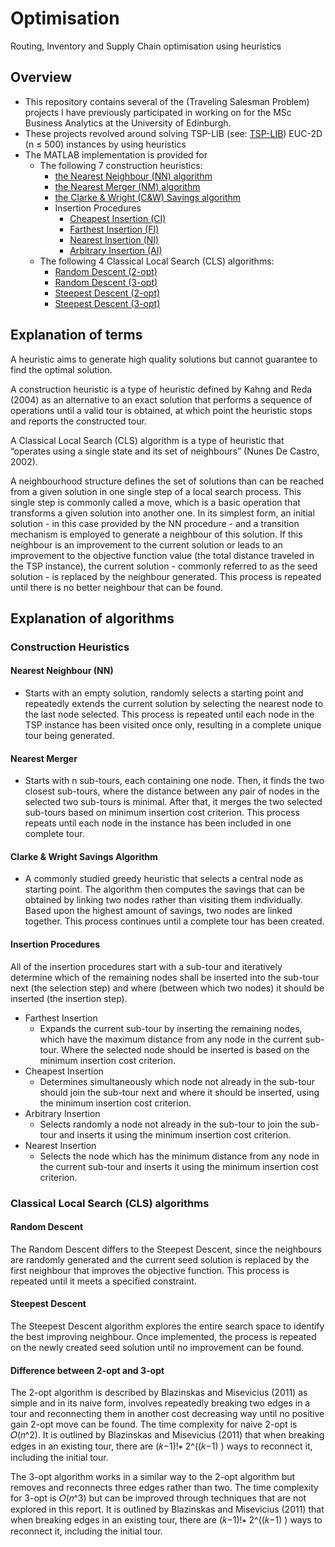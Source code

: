 # Optimisation
Routing, Inventory and Supply Chain optimisation using heuristics

## Overview

- This repository contains several of the (Traveling Salesman Problem) projects I have previously participated in working on for the MSc Business Analytics at the University of Edinburgh. 
- These projects revolved around solving TSP-LIB (see: [TSP-LIB](https://comopt.ifi.uni-heidelberg.de/software/TSPLIB95/)) EUC-2D (n ≤ 500) instances by using heuristics
- The MATLAB implementation is provided for
  - The following 7 construction heuristics:
    - [the Nearest Neighbour (NN) algorithm](construct_heuristics/near_neighbour.m)
    - [the Nearest Merger (NM) algorithm](construct_heuristics/near_merger.m)
    - [the Clarke & Wright (C&W) Savings algorithm](construct_heuristics/clarke_wright.m)
    - Insertion Procedures
      - [Cheapest Insertion (CI)](construct_heuristics/cheap_insrtion.m)
      - [Farthest Insertion (FI)](construct_heuristics/farth_insertion.m)
      - [Nearest Insertion (NI)](construct_heuristics/near_insertion.m)
      - [Arbitrary Insertion (AI)](construct_heuristics/arbi_insertion.m)
   - The following 4 Classical Local Search (CLS) algorithms:
      - [Random Descent (2-opt)](local_search/rand_desc_2opt.m)
      - [Random Descent (3-opt)](local_search/rand_desc_3opt.m)
      - [Steepest Descent (2-opt)](local_search/steep_desc_2opt.m)
      - [Steepest Descent (3-opt)](local_search/steep_desc_3opt.m)

## Explanation of terms

A heuristic aims to generate high quality solutions but cannot guarantee to find the optimal solution.

A construction heuristic is a type of heuristic defined by Kahng and Reda (2004) as an alternative to an exact solution that performs a sequence of operations until a valid tour is obtained, at which point the heuristic stops and reports the constructed tour. 

A Classical Local Search (CLS) algorithm is a type of heuristic that “operates using a single state and its set of neighbours” (Nunes De Castro, 2002). 

A neighbourhood structure defines the set of solutions than can be reached from a given solution in one single step of a local search process. This single step is commonly called a move, which is a basic operation that transforms a given solution into another one. 
In its simplest form, an initial solution - in this case provided by the NN procedure - and a transition mechanism is employed to generate a neighbour of this solution. If this neighbour is an improvement to the current solution or leads to an improvement to the objective function value (the total distance traveled in the TSP instance), the current solution - commonly referred to as the seed solution - is replaced by the neighbour generated. This process is repeated until there is no better neighbour that can be found. 


## Explanation of algorithms

### Construction Heuristics

#### Nearest Neighbour (NN)
- Starts with an empty solution, randomly selects a starting point and repeatedly extends the current solution by selecting the nearest node to the last node selected. This process is repeated until each node in the TSP instance has been visited once only, resulting in a complete unique tour being generated. 
#### Nearest Merger
- Starts with n sub-tours, each containing one node. Then, it finds the two closest sub-tours, where the distance between any pair of nodes in the selected two sub-tours is minimal. After that, it merges the two selected sub-tours based on minimum insertion cost criterion. This process repeats until each node in the instance has been included in one complete tour.
#### Clarke & Wright Savings Algorithm
- A commonly studied greedy heuristic that selects a central node as starting point. The algorithm then computes the savings that can be obtained by linking two nodes rather than visiting them individually. Based upon the highest amount of savings, two nodes are linked together. This process continues until a complete tour has been created.
#### Insertion Procedures 
All of the insertion procedures start with a sub-tour and iteratively determine which of the remaining nodes shall be inserted into the sub-tour next (the selection step) and where (between which two nodes) it should be inserted (the insertion step).
- Farthest Insertion 
    - Expands the current sub-tour by inserting the remaining nodes, which have the maximum distance from any node in the current sub-tour. Where the selected node should be inserted is based on the minimum insertion cost criterion.
- Cheapest Insertion 
    - Determines simultaneously which node not already in the sub-tour should join the sub-tour next and where it should be inserted, using the minimum insertion cost criterion.
- Arbitrary Insertion
    - Selects randomly a node not already in the sub-tour to join the sub-tour and inserts it using the minimum insertion cost criterion.
- Nearest Insertion
    - Selects the node which has the minimum distance from any node in the current sub-tour and inserts it using the minimum insertion cost criterion.
    
### Classical Local Search (CLS) algorithms

#### Random Descent 
The Random Descent differs to the Steepest Descent, since the neighbours are randomly generated and the current seed solution is replaced by the first neighbour that improves the objective function. This process is repeated until it meets a specified constraint.

#### Steepest Descent
The Steepest Descent algorithm explores the entire search space to identify the best improving neighbour. Once implemented, the process is repeated on the newly created seed solution until no improvement can be found. 

#### Difference between 2-opt and 3-opt
The 2-opt algorithm is described by Blazinskas and Misevicius (2011) as simple and in its naive form, involves repeatedly breaking two edges in a tour and reconnecting them in another cost decreasing way until no positive gain 2-opt move can be found. The time complexity for naive 2-opt is 𝑂(𝑛^2). It is outlined by Blazinskas and Misevicius (2011) that when breaking edges in an existing tour, there are (𝑘−1)!∗ 2^((𝑘−1) ) ways to reconnect it, including the initial tour. 

The 3-opt algorithm works in a similar way to the 2-opt algorithm but removes and reconnects three edges rather than two. The time complexity for 3-opt is 𝑂(𝑛^3) but can be improved through techniques that are not explored in this report. It is outlined by Blazinskas and Misevicius (2011) that when breaking edges in an existing tour, there are (𝑘−1)!∗ 2^((𝑘−1) ) ways to reconnect it, including the initial tour. 




    

